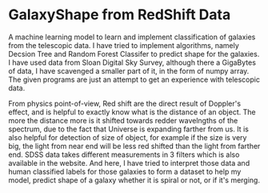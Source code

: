 # GalaxyShape from RedShift Data
A machine learning model to learn and implement classification of galaxies from the telescopic data.
I have tried to implement algorithms, namely Decsion Tree and Random Forest Classifer to predict shape for the galaxies. 
I have used data from Sloan Digital Sky Survey, although there a GigaBytes of data, I have scavenged a smaller part of it, in the form of numpy array.
The given programs are just an attempt to get an experience with telescopic data.

From physics point-of-view, Red shift are the direct result of Doppler's effect, and is helpful to exactly know what is the distance of an object. 
The more the distance more is it shifted towards redder wavelngths of the spectrum, due to the fact that Universe is expanding farther from us.
It is also helpful for detection of size of object, for example if the size is very big, the light from near end will be less red shifted than the light from farther end.
SDSS data takes different measurements in 3 filters which is also available in the website.
And here, I have tried to interpret those data and human classified labels for those galaxies to form a dataset to help my model, predict shape of a  galaxy whether it is spiral or not, or if it's merging. 
